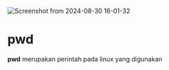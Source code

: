 ![Screenshot from 2024-08-30 16-01-32](https://github.com/user-attachments/assets/fca718dd-913f-42f6-a7a6-d1bda20530b6)

<p></p>
<H1>pwd</H1>
<b>pwd</b> merupakan perintah pada linux yang digunakan
